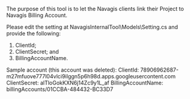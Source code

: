 The purpose of this tool is to let the Navagis clients link their Project to Navagis Billing Account.

Please edit the setting at NavagisInternalTool\Models\Setting.cs and provide the following:
1. ClientId;
2. ClientSecret; and
3. BillingAccountName.

Sample account (this account was deleted):
ClientId: 78906962687-m27mfuove777l04vlci9ilggn5p6h98d.apps.googleusercontent.com
ClientSecret: alTloGokKXN6j14Zc9y1L_af
BillingAccountName: billingAccounts/01CCBA-484432-BC33D7

